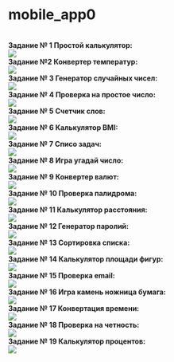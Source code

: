 # mobile_app0
<br><strong>Задание № 1 Простой калькулятор:</strong></br>![](https://github.com/Derz65/mobile_app0/raw/main/screenshot/1.jpg)
<br><strong>Задание №2 Конвертер температур:</strong></br>![](https://github.com/Derz65/mobile_app0/raw/main/screenshot/2.jpg)
<br><strong>Задание № 3 Генератор случайных чисел:</strong></br>![](https://github.com/Derz65/mobile_app0/raw/main/screenshot/3.jpg)
<br><strong>Задание № 4 Проверка на простое число:</strong></br>![](https://github.com/Derz65/mobile_app0/raw/main/screenshot/4.jpg)
<br><strong>Задание № 5 Счетчик слов:</strong></br>![](https://github.com/Derz65/mobile_app0/raw/main/screenshot/5.jpg)
<br><strong>Задание № 6 Калькулятор BMI:</strong></br>![](https://github.com/Derz65/mobile_app0/raw/main/screenshot/6.jpg)
<br><strong>Задание № 7 Cписо задач:</strong></br>![](https://github.com/Derz65/mobile_app0/raw/main/screenshot/16.jpg)
<br><strong>Задание № 8 Игра угадай число:</strong></br>![](https://github.com/Derz65/mobile_app0/raw/main/screenshot/7.jpg)
<br><strong>Задание № 9 Конвертер валют:</strong></br>![](https://github.com/Derz65/mobile_app0/raw/main/screenshot/8.jpg)
<br><strong>Задание № 10 Проверка палидрома:</strong></br>![](https://github.com/Derz65/mobile_app0/raw/main/screenshot/9.jpg)
<br><strong>Задание № 11 Калькулятор расстояния:</strong></br>![](https://github.com/Derz65/mobile_app0/raw/main/screenshot/10.jpg)
<br><strong>Задание № 12 Генератор паролий:</strong></br>![](https://github.com/Derz65/mobile_app0/raw/main/screenshot/11.jpg)
<br><strong>Задание № 13 Сортировка списка:</strong></br>![](https://github.com/Derz65/mobile_app0/raw/main/screenshot/12.jpg)
<br><strong>Задание № 14 Калькулятор площади фигур:</strong></br>![](https://github.com/Derz65/mobile_app0/raw/main/screenshot/13.jpg)
<br><strong>Задание № 15 Проверка email:</strong></br>![](https://github.com/Derz65/mobile_app0/raw/main/screenshot/14.jpg)
<br><strong>Задание № 16 Игра камень ножница бумага:</strong></br>![](https://github.com/Derz65/mobile_app0/raw/main/screenshot/15.jpg)
<br><strong>Задание № 17 Конвертация времени:</strong></br>![](https://github.com/Derz65/mobile_app0/raw/main/screenshot/16.jpg)
<br><strong>Задание № 18 Проверка на четность:</strong></br>![](https://github.com/Derz65/mobile_app0/raw/main/screenshot/18.jpg)
<br><strong>Задание № 19 Калькулятор процентов:</strong></br>![](https://github.com/Derz65/mobile_app0/raw/main/screenshot/17.jpg)


